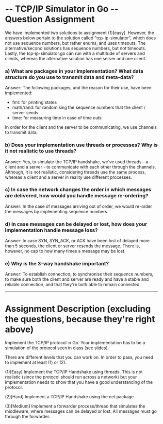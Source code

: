 # -- TCP/IP Simulator in Go -- Question Assignment
We have implemented two solutions to assignment (1)[easy]. However, the answers below pertain to the solution called "tcp-ip-simulator", which does not use sequence numbers, but rather enums, and uses timeouts. The alternative/second solutions has sequence numbers, but not timeouts. Lastly, the tcp-ip-simulator.go can run with a multitude of servers and clients, whereas the alternative solution has one server and one client. 

### a) What are packages in your implementation? What data structure do you use to transmit data and meta-data?
Answer: The following packages, and the reason for their use, have been implemented:
- fmt: for printing states
- math/rand: for randomising the sequence numbers that the client / server sends
- time: for measuring time in case of time outs

In order for the client and the server to be communicating, we use channels to transmit data.

### b) Does your implementation use threads or processes? Why is it not realistic to use threads?
Answer: Yes, to simulate the TCP/IP handshake, we've used threads - a client and a server - to communicate with each other through the channels. 
Although, it is not realistic, considering threads use the same process, whereas a client and a server in reality use different processes.

### c) In case the network changes the order in which messages are delivered, how would you handle message re-ordering?
Answer: In the case of messages arriving out of order, we would re-order the messages by implementing sequence numbers.

### d) In case messages can be delayed or lost, how does your implementation handle message loss?
Answer: In case SYN, SYN_ACK, or ACK have been lost of delayed more than 5 seconds, the client or server resends the message. There is, however, no cap to how many times a message may be lost. 

### e) Why is the 3-way handshake important?
Answer: To establish connection, to synchronise their sequence numbers, to make sure both the client and server are ready and have a stable and reliable connection, and that they're both able to remain connected.

________

# Assignment Description (excluding the questions, because they're right above)
Implement the TCP/IP protocol in Go. Your implementation has to be a simulation of the protocol seen in class (see slides).

There are different levels that you can work on. In order to pass, you need to implement at least (1) or (2).

(1)[Easy] Implement the TCP/IP Handshake using threads. This is not realistic (since the protocol should run across a network) but your implementation needs to show that you have a good understanding of the protocol. 

(2)[Hard] Implement a TCP/IP Handshake using the net package.

(3)[Medium] Implement a forwarder process/thread that simulates the middleware, where messages can be delayed or lost. All messages must go through the forwarder.     
